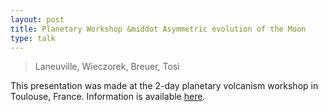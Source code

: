 ```yaml
---
layout: post
title: Planetary Workshop &middot Asymmetric evolution of the Moon
type: talk
---
```


>Laneuville, Wieczorek, Breuer, Tosi

This presentation was made at the 2-day planetary volcanism workshop in Toulouse, France.
Information is available [here](http://www.irap.omp.eu/actualites/volcanisme).


